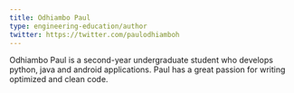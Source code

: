 ```yaml
---
title: Odhiambo Paul
type: engineering-education/author
twitter: https://twitter.com/paulodhiamboh
---
```

Odhiambo Paul is a second-year undergraduate student who develops python, java and android applications. Paul has a great passion for writing optimized and clean code.